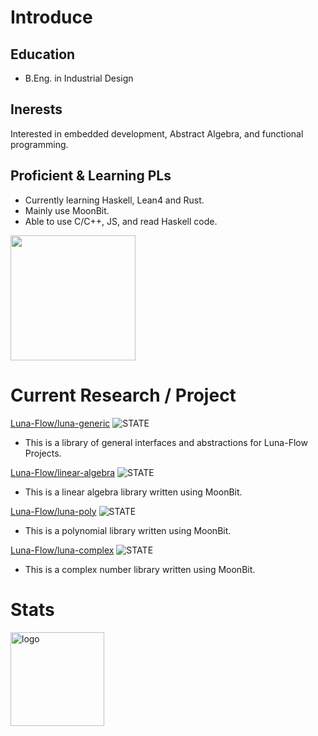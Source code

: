 # Introduce

## Education
- B.Eng. in Industrial Design

## Inerests
Interested in embedded development, Abstract Algebra, and functional programming.

## Proficient & Learning PLs
- Currently learning Haskell, Lean4 and Rust.
- Mainly use MoonBit.
- Able to use C/C++, JS, and read Haskell code.

<img src="https://github-readme-stats.vercel.app/api/top-langs/?username=KCN-judu&theme=tokyonight&layout=compact" height="200px">

# Current Research / Project

[Luna-Flow/luna-generic](https://github.com/Luna-Flow/luna-generic)
![STATE](https://img.shields.io/badge/STATE-ACTIVE-119F22?style=for-the-badge)
- This is a library of general interfaces and abstractions for Luna-Flow Projects.

[Luna-Flow/linear-algebra](https://github.com/Luna-Flow/linear-algebra)
![STATE](https://img.shields.io/badge/STATE-ACTIVE-119F22?style=for-the-badge)
- This is a linear algebra library written using MoonBit.

[Luna-Flow/luna-poly](https://github.com/Luna-Flow/luna-poly)
![STATE](https://img.shields.io/badge/STATE-ACTIVE-119F22?style=for-the-badge)
- This is a polynomial library written using MoonBit.

[Luna-Flow/luna-complex](https://github.com/Luna-Flow/luna-complex)
![STATE](https://img.shields.io/badge/STATE-ACTIVE-119F22?style=for-the-badge)
- This is a complex number library written using MoonBit.

# Stats
<img src="https://github-readme-stats.vercel.app/api?username=KCN-judu&show_icons=true&theme=gruvbox&count_private=true" height="150px" alt="logo">

